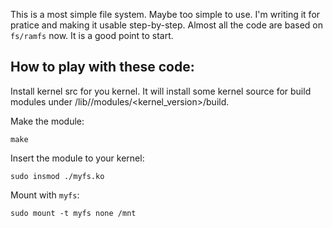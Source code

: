 
This is a most simple file system. Maybe too simple to use. I'm writing it for pratice and making it usable step-by-step. Almost all the code are based on `fs/ramfs` now. It is a good point to start.

## How to play with these code:

Install kernel src for you kernel. It will install some kernel source for build modules under /lib//modules/<kernel_version>/build.

Make the module:

	make

Insert the module to your kernel:

	sudo insmod ./myfs.ko

Mount with `myfs`:

	sudo mount -t myfs none /mnt
